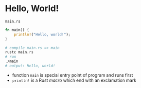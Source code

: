 # Hello, World!

`main.rs`

```rust
fn main() {
    println!("Hello, world!");
}
```

```sh
# compile main.rs => main
rustc main.rs
# run
./main
# output: Hello, world!
```

- function `main` is special entry point of program and runs first
- `println!` is a Rust _macro_ which end with an exclamation mark
